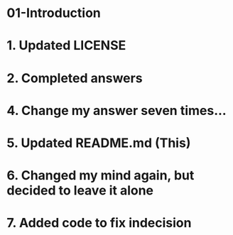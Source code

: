 # 01-Introduction

# 1. Updated LICENSE
# 2. Completed answers
# 4. Change my answer seven times...
# 5. Updated README.md (This)
# 6. Changed my mind again, but decided to leave it alone
# 7. Added code to fix indecision
